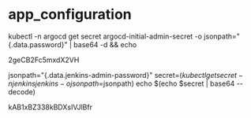 # app_configuration

kubectl -n argocd get secret argocd-initial-admin-secret -o jsonpath="{.data.password}" | base64 -d && echo

2geCB2Fc5mxdX2VH

jsonpath="{.data.jenkins-admin-password}"
secret=$(kubectl get secret -n jenkins jenkins -o jsonpath=$jsonpath)
echo $(echo $secret | base64 --decode)

kAB1xBZ338kBDXsIVJlBfr